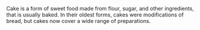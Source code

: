 Cake is a form of sweet food made from flour, sugar, and other ingredients, that is usually baked. 
In their oldest forms, cakes were modifications of bread, but cakes now cover a wide range of preparations.